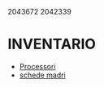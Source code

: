 2043672
2042339

# INVENTARIO

- [Processori](./processori.md)
- [schede madri](./schede_madri.md)

